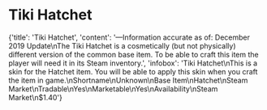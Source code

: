 
# Tiki Hatchet

{'title': 'Tiki Hatchet', 'content': '—Information accurate as of: December 2019 Update\nThe Tiki Hatchet is a cosmetically (but not physically) different version of the common base item. To be able to craft this item the player will need it in its Steam inventory.', 'infobox': 'Tiki Hatchet\nThis is a skin for the Hatchet item. You will be able to apply this skin when you craft the item in game.\nShortname\nUnknown\nBase Item\nHatchet\nSteam Market\nTradable\nYes\nMarketable\nYes\nAvailability\nSteam Market\n$1.40'}
